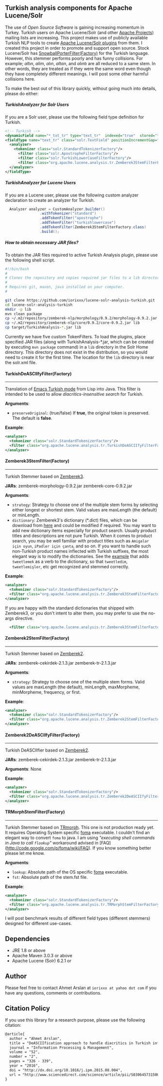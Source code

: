 ## Turkish analysis components for Apache Lucene/Solr

The use of *Open Source Software* is gaining increasing momentum in Turkey.
Turkish users on Apache Lucene/Solr (and other [Apache Projects](https://projects.apache.org/projects.html)) mailing lists are increasing.
This project makes use of publicly available Turkish NLP tools to create [Apache Lucene/Solr plugins](https://cwiki.apache.org/confluence/display/solr/Solr+Plugins) from them.
I created this project in order to promote and support open source.
Stock Lucene/Solr has [SnowballPorterFilter(Factory)](https://cwiki.apache.org/confluence/display/solr/Language+Analysis#LanguageAnalysis-Turkish) for the Turkish language.
However, this stemmer performs poorly and has funny collisions.
For example; *altın*, *alim*, *alın*, *altan*, and *alıntı* are all reduced to a same stem.
In other words, they are treated as if they were the same word even though they have completely different meanings.
I will post some other harmful collisions here.

To make the best out of this library quickly, without going much into details, please do either:

##### TurkishAnalyzer for Solr Users
If you are a Solr user, please use the following field type definition for Turkish.
``` xml
<!-- Turkish -->
<dynamicField name="*_txt_tr" type="text_tr"  indexed="true"  stored="true"/>
<fieldType name="text_tr" class="solr.TextField" positionIncrementGap="100">
  <analyzer> 
    <tokenizer class="solr.StandardTokenizerFactory"/>
      <filter class="solr.ApostropheFilterFactory"/>
      <filter class="solr.TurkishLowerCaseFilterFactory"/>
      <filter class="org.apache.lucene.analysis.tr.Zemberek3StemFilterFactory"/>
  </analyzer>
</fieldType>
```

##### TurkishAnalyzer for Lucene Users
If you are a Lucene user, please use the following custom analyzer declaration to create an analyzer for Turkish.
```java
  Analyzer analyzer = CustomAnalyzer.builder()
                .withTokenizer("standard")
                .addTokenFilter("apostrophe")
                .addTokenFilter("turkishlowercase")
                .addTokenFilter(Zemberek3StemFilterFactory.class)
                .build();
```

##### How to obtain necessary JAR files?
To obtain the JAR files required to active Turkish Analysis plugin, please use the following shell script.
```sh
#!/bin/bash
#
# Clones the repository and copies required jar files to a lib directory
#
# Requires git, maven, java installed on your computer.
#

git clone https://github.com/iorixxx/lucene-solr-analysis-turkish.git
cd lucene-solr-analysis-turkish
mkdir -p lib
mvn clean package
cp ~/.m2/repository/zemberek-nlp/morphology/0.9.2/morphology-0.9.2.jar lib
cp ~/.m2/repository/zemberek-nlp/core/0.9.2/core-0.9.2.jar lib
cp target/TurkishAnalysis-*.jar lib
```

Currently we have five custom TokenFilters.
To load the plugins, place specified JAR files (along with TurkishAnalysis-*.jar, which can be created by executing `mvn package` command) in a `lib` directory in the Solr Home directory.
This directory does not exist in the distribution, so you would need to create it for the first time. 
The location for the `lib` directory is near the solr.xml file.
#### TurkishDeASCIIfyFilter(Factory)
___
Translation of [Emacs Turkish mode](http://www.denizyuret.com/2006/11/emacs-turkish-mode.html) from Lisp into Java.
This filter is intended to be used to allow *diacritics-insensitive search* for Turkish.

**Arguments**:
  * `preserveOriginal`: (true/false) If **true**, the original token is preserved. The default is **false**.

**Example**:
``` xml
<analyzer>
  <tokenizer class="solr.StandardTokenizerFactory"/>
  <filter class="org.apache.lucene.analysis.tr.TurkishDeASCIIfyFilterFactory" preserveOriginal="false"/>
</analyzer>
 ```

#### Zemberek3StemFilter(Factory)
___
Turkish Stemmer based on [Zemberek3](https://github.com/ahmetaa/zemberek-nlp).

**JARs**: zemberek-morphology-0.9.2.jar zemberek-core-0.9.2.jar

**Arguments**:
  * `strategy`: Strategy to choose one of the multiple stem forms by selecting either longest or shortest stem. Valid values are maxLength (the default) or minLength.
  * `dictionary`: Zemberek3's dictionary (*.dict) files, which can be download from [here](https://github.com/ahmetaa/zemberek-nlp/tree/master/morphology/src/main/resources/tr) and could be modified if required.
  You may want to add new dictionary items especially for product search. Usually product titles and descriptions are not pure Turkish. 
  When it comes to product search, you may be well familiar with product titles such as `Amigalar için oyun`, `iPadler için çanta`, and so on.
  If you want to handle such non-Turkish product names inflected with Turkish suffixes, the most elegant way is to modify the dictionaries.
  See the [example](https://github.com/ahmetaa/turkish-nlp-examples/blob/master/src/main/java/morphology/AddNewDictionaryItem.java) that adds `tweetlemek` as a verb to the dictionary, so that `tweetledim`, `tweetlemişler`, etc get recognized and stemmed correctly.   

**Example**:
``` xml
<analyzer>
  <tokenizer class="solr.StandardTokenizerFactory"/>
  <filter class="org.apache.lucene.analysis.tr.Zemberek3StemFilterFactory" strategy="maxLength" dictionary="tr/master-dictionary.dict,tr/secondary-dictionary.dict,tr/non-tdk.dict,tr/proper.dict"/>
</analyzer>
```

  If you are happy with the standard dictionaries that shipped with Zemberek3, or you don't intent to alter them, you may prefer to use the no-args directive.
``` xml
  <filter class="org.apache.lucene.analysis.tr.Zemberek3StemFilterFactory"/>
```

#### Zemberek2StemFilter(Factory)
___
Turkish Stemmer based on [Zemberek2](https://code.google.com/p/zemberek/).

**JARs**: zemberek-cekirdek-2.1.3.jar zemberek-tr-2.1.3.jar

**Arguments**:
  * `strategy`: Strategy to choose one of the multiple stem forms. Valid values are maxLength (the default), minLength, maxMorpheme, minMorpheme, frequency, or first.
  
**Example**:
``` xml
<analyzer>
  <tokenizer class="solr.StandardTokenizerFactory"/>
  <filter class="org.apache.lucene.analysis.tr.Zemberek2StemFilterFactory" strategy="minMorpheme"/>
</analyzer>
```

#### Zemberek2DeASCIIfyFilter(Factory)
___
Turkish DeASCIIfier based on [Zemberek2](https://code.google.com/p/zemberek/).

**JARs**: zemberek-cekirdek-2.1.3.jar zemberek-tr-2.1.3.jar

**Arguments**: None

**Example**:
``` xml
<analyzer>
  <tokenizer class="solr.StandardTokenizerFactory"/>
  <filter class="org.apache.lucene.analysis.tr.Zemberek2DeASCIIfyFilterFactory"/>   
</analyzer>
```

#### TRMorphStemFilter(Factory)
___
Turkish Stemmer based on [TRmorph](https://github.com/coltekin/TRmorph).
This one is not production ready yet.
It requires Operating System specific [foma](https://code.google.com/p/foma/) executable.
I couldn't find an elegant way to convert `foma` to java.
I am using *"executing shell commands in Java to call `flookup`"* workaround advised in [FAQ] (http://code.google.com/p/foma/wiki/FAQ).
If you know something better please let me know.

**Arguments**:
  * `lookup`: Absolute path of the OS specific [foma](https://code.google.com/p/foma/) executable.
  * `fst`: Absolute path of the stem.fst file.

**Example**:
``` xml
<analyzer>
  <tokenizer class="solr.StandardTokenizerFactory"/>
  <filter class="org.apache.lucene.analysis.tr.TRMorphStemFilterFactory" lookup="/Applications/foma/flookup" fst="/Volumes/datadisk/Desktop/TRmorph-master/stem.fst" />
</analyzer>
```

I will post benchmark results of different field types (different stemmers) designed for different use-cases.

## Dependencies
* JRE 1.8 or above
* Apache Maven 3.0.3 or above
* Apache Lucene (Solr) 6.2.1 or 

## Author
Please feel free to contact Ahmet Arslan at `iorixxx at yahoo dot com` if you have any questions, comments or contributions.

## Citation Policy
If you use this library for a research purpose, please use the following citation:

``` tex
@article{
  author = "Ahmet Arslan",
  title = "DeASCIIfication approach to handle diacritics in Turkish information retrieval",
  journal = "Information Processing & Management",
  volume = "52",
  number = "2",
  pages = "326 - 339",
  year = "2016",
  doi = "http://dx.doi.org/10.1016/j.ipm.2015.08.004",
  url = "http://www.sciencedirect.com/science/article/pii/S0306457315001053"
}
```